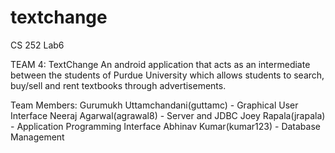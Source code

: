 textchange
==========

CS 252 Lab6

TEAM 4: TextChange
An android application that acts as an intermediate between the students of Purdue University which allows students to search, buy/sell and rent textbooks through advertisements.

Team Members:
Gurumukh Uttamchandani(guttamc)  - Graphical User Interface
Neeraj Agarwal(agrawal8)  -  Server and JDBC
Joey Rapala(jrapala) - Application Programming Interface
Abhinav Kumar(kumar123) - Database Management
